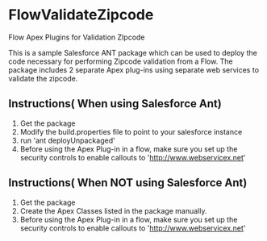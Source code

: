 FlowValidateZipcode
===================

Flow Apex Plugins for Validation ZIpcode

This is a sample Salesforce ANT package which can be used to deploy the code necessary for performing Zipcode validation from a Flow.
The package includes 2 separate Apex plug-ins using separate web services to validate the zipcode.


Instructions( When using Salesforce Ant)
-----------------------------------------
1. Get the package
2. Modify the build.properties file to point to your salesforce instance
3. run 'ant deployUnpackaged'
4. Before using the Apex Plug-in in a flow, make sure you set up the security controls to enable callouts to 'http://www.webservicex.net'


Instructions( When NOT using Salesforce Ant)
-----------------------------------------
1. Get the package
2. Create the Apex Classes listed in the package manually. 
4. Before using the Apex Plug-in in a flow, make sure you set up the security controls to enable callouts to 'http://www.webservicex.net'
